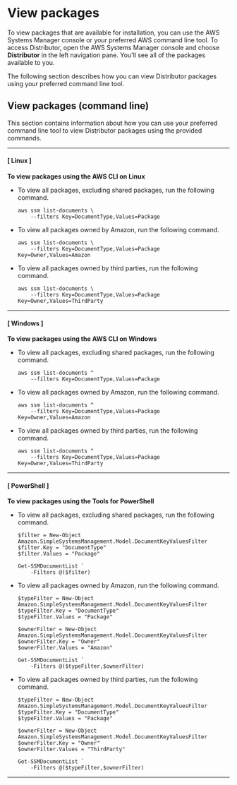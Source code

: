 # View packages<a name="distributor-view-packages"></a>

To view packages that are available for installation, you can use the AWS Systems Manager console or your preferred AWS command line tool\. To access Distributor, open the AWS Systems Manager console and choose **Distributor** in the left navigation pane\. You'll see all of the packages available to you\.

The following section describes how you can view Distributor packages using your preferred command line tool\.

## View packages \(command line\)<a name="distributor-view-packages-cmd"></a>

This section contains information about how you can use your preferred command line tool to view Distributor packages using the provided commands\.

------
#### [ Linux ]

**To view packages using the AWS CLI on Linux**
+ To view all packages, excluding shared packages, run the following command\.

  ```
  aws ssm list-documents \
      --filters Key=DocumentType,Values=Package
  ```
+ To view all packages owned by Amazon, run the following command\.

  ```
  aws ssm list-documents \
      --filters Key=DocumentType,Values=Package Key=Owner,Values=Amazon
  ```
+ To view all packages owned by third parties, run the following command\.

  ```
  aws ssm list-documents \
      --filters Key=DocumentType,Values=Package Key=Owner,Values=ThirdParty
  ```

------
#### [ Windows ]

**To view packages using the AWS CLI on Windows**
+ To view all packages, excluding shared packages, run the following command\.

  ```
  aws ssm list-documents ^
      --filters Key=DocumentType,Values=Package
  ```
+ To view all packages owned by Amazon, run the following command\.

  ```
  aws ssm list-documents ^
      --filters Key=DocumentType,Values=Package Key=Owner,Values=Amazon
  ```
+ To view all packages owned by third parties, run the following command\.

  ```
  aws ssm list-documents ^
      --filters Key=DocumentType,Values=Package Key=Owner,Values=ThirdParty
  ```

------
#### [ PowerShell ]

**To view packages using the Tools for PowerShell**
+ To view all packages, excluding shared packages, run the following command\.

  ```
  $filter = New-Object Amazon.SimpleSystemsManagement.Model.DocumentKeyValuesFilter
  $filter.Key = "DocumentType"
  $filter.Values = "Package"
  
  Get-SSMDocumentList `
      -Filters @($filter)
  ```
+ To view all packages owned by Amazon, run the following command\.

  ```
  $typeFilter = New-Object Amazon.SimpleSystemsManagement.Model.DocumentKeyValuesFilter
  $typeFilter.Key = "DocumentType"
  $typeFilter.Values = "Package"
  
  $ownerFilter = New-Object Amazon.SimpleSystemsManagement.Model.DocumentKeyValuesFilter
  $ownerFilter.Key = "Owner"
  $ownerFilter.Values = "Amazon"
  
  Get-SSMDocumentList `
      -Filters @($typeFilter,$ownerFilter)
  ```
+ To view all packages owned by third parties, run the following command\.

  ```
  $typeFilter = New-Object Amazon.SimpleSystemsManagement.Model.DocumentKeyValuesFilter
  $typeFilter.Key = "DocumentType"
  $typeFilter.Values = "Package"
  
  $ownerFilter = New-Object Amazon.SimpleSystemsManagement.Model.DocumentKeyValuesFilter
  $ownerFilter.Key = "Owner"
  $ownerFilter.Values = "ThirdParty"
  
  Get-SSMDocumentList `
      -Filters @($typeFilter,$ownerFilter)
  ```

------
